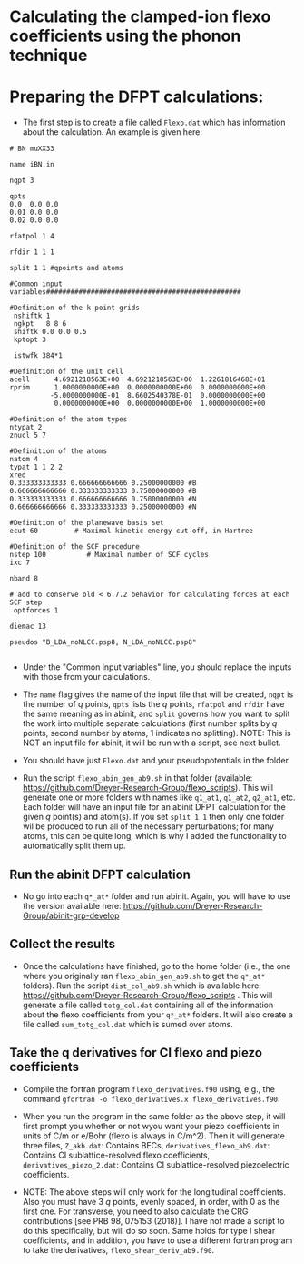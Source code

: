# Calculating the clamped-ion flexo coefficients using the phonon technique

# Preparing the DFPT calculations:

- The first step is to create a file called `Flexo.dat` which has information about the calculation. An example is given here:

```
# BN muXX33

name iBN.in

nqpt 3

qpts
0.0  0.0 0.0
0.01 0.0 0.0
0.02 0.0 0.0

rfatpol 1 4

rfdir 1 1 1

split 1 1 #qpoints and atoms

#Common input variables################################################

#Definition of the k-point grids
 nshiftk 1
 ngkpt   8 8 6
 shiftk 0.0 0.0 0.5
 kptopt 3

 istwfk 384*1

#Definition of the unit cell
acell      4.6921218563E+00  4.6921218563E+00  1.2261816468E+01
rprim      1.0000000000E+00  0.0000000000E+00  0.0000000000E+00
          -5.0000000000E-01  8.6602540378E-01  0.0000000000E+00
           0.0000000000E+00  0.0000000000E+00  1.0000000000E+00

#Definition of the atom types
ntypat 2
znucl 5 7

#Definition of the atoms
natom 4          
typat 1 1 2 2   
xred
0.333333333333 0.666666666666 0.25000000000 #B
0.666666666666 0.333333333333 0.75000000000 #B
0.333333333333 0.666666666666 0.75000000000 #N
0.666666666666 0.333333333333 0.25000000000 #N

#Definition of the planewave basis set
ecut 60         # Maximal kinetic energy cut-off, in Hartree

#Definition of the SCF procedure
nstep 100          # Maximal number of SCF cycles
ixc 7            

nband 8

# add to conserve old < 6.7.2 behavior for calculating forces at each SCF step
 optforces 1

diemac 13

pseudos "B_LDA_noNLCC.psp8, N_LDA_noNLCC.psp8"


```

- Under the "Common input variables" line, you should replace the inputs with those from your calculations. 

- The `name` flag gives the name of the input file that will be created, `nqpt` is the number of $q$ points, `qpts` lists the $q$ points, `rfatpol` and `rfdir` have the same meaning as in abinit, and `split` governs how you want to split the work into multiple separate calculations (first number splits by $q$ points, second number by atoms, 1 indicates no splitting). NOTE: This is NOT an input file for abinit, it will be run with a script, see next bullet.

- You should have just `Flexo.dat` and your pseudopotentials in the folder. 

- Run the script `flexo_abin_gen_ab9.sh` in that folder (available: https://github.com/Dreyer-Research-Group/flexo_scripts). This will generate one or more folders with names like `q1_at1`, `q1_at2`, `q2_at1`, etc. Each folder will have an input file for an abinit DFPT calculation for the given $q$ point(s) and atom(s). If you set `split 1 1` then only one folder wil be produced to run all of the necessary perturbations; for many atoms, this can be quite long, which is why I added the functionality to automatically split them up.

## Run the abinit DFPT calculation

- No go into each `q*_at*` folder and run abinit. Again, you will have to use the version available here: https://github.com/Dreyer-Research-Group/abinit-grp-develop

## Collect the results

- Once the calculations have finished, go to the home folder (i.e., the one where you originally ran `flexo_abin_gen_ab9.sh` to get the `q*_at*` folders). Run the script `dist_col_ab9.sh` which is available here: https://github.com/Dreyer-Research-Group/flexo_scripts . This will generate a file called `totg_col.dat` containing all of the information about the flexo coefficients from your `q*_at*` folders. It will also create a file called `sum_totg_col.dat` which is sumed over atoms.

## Take the q derivatives for CI flexo and piezo coefficients

- Compile the fortran program `flexo_derivatives.f90` using, e.g., the command `gfortran -o flexo_derivatives.x flexo_derivatives.f90`. 

- When you run the program in the same folder as the above step, it will first prompt you whether or not wyou want your piezo coefficients in units of C/m or e/Bohr (flexo is always in C/m^2). Then it will generate three files, `Z_akb.dat`: Contains BECs, `derivatives_flexo_ab9.dat`: Contains CI sublattice-resolved flexo coefficients, `derivatives_piezo_2.dat`: Contains CI sublattice-resolved piezoelectric coefficients.

- NOTE: The above steps will only work for the longitudinal coefficients. Also you must have 3 $q$ points, evenly spaced, in order, with 0 as the first one. For transverse, you need to also calculate the CRG contributions [see PRB 98, 075153 (2018)]. I have not made a script to do this specifically, but will do so soon. Same holds for type I shear coefficients, and in addition, you have to use a different fortran program to take the derivatives, `flexo_shear_deriv_ab9.f90`.
